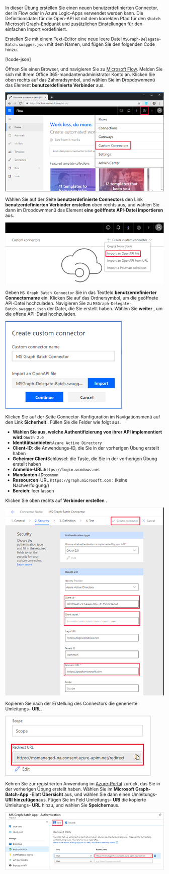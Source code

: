 <!-- markdownlint-disable MD002 MD041 -->

In dieser Übung erstellen Sie einen neuen benutzerdefinierten Connector, der in Flow oder in Azure Logic-Apps verwendet werden kann. Die Definitionsdatei für die Open-API ist mit dem korrekten Pfad für den `$batch` Microsoft Graph-Endpunkt und zusätzlichen Einstellungen für den einfachen Import vordefiniert.

Erstellen Sie mit einem Text-Editor eine neue leere Datei `MSGraph-Delegate-Batch.swagger.json` mit dem Namen, und fügen Sie den folgenden Code hinzu.

[!code-json[](../LabFiles/MSGraph-Delegate-Batch.swagger.json)]

Öffnen Sie einen Browser, und navigieren Sie zu [Microsoft Flow](https://flow.microsoft.com). Melden Sie sich mit Ihrem Office 365-mandantenadministrator Konto an. Klicken Sie oben rechts auf das Zahnradsymbol, und wählen Sie im Dropdownmenü das Element **benutzerdefinierte Verbinder** aus.

![Screenshot des Dropdownmenüs in Microsoft Flow](./images/flow-conn1.png)

Wählen Sie auf der Seite **benutzerdefinierte Connectors** den Link **benutzerdefinierten Verbinder erstellen** oben rechts aus, und wählen Sie dann im Dropdownmenü das Element **eine geöffnete API-Datei importieren** aus.

 ![Ein Screenshot des Dropdownmenüs benutzerdefinierte Verbindung erstellen in Microsoft Flow](./images/flow-conn2.png)

Geben `MS Graph Batch Connector` Sie in das Textfeld **benutzerdefinierter Connectorname** ein. Klicken Sie auf das Ordnersymbol, um die geöffnete API-Datei hochzuladen. Navigieren Sie zu `MSGraph-Delegate-Batch.swagger.json` der Datei, die Sie erstellt haben. Wählen Sie **weiter** , um die offene API-Datei hochzuladen.

 ![Screenshot des Dialogfelds "benutzerdefinierten Connector erstellen"](./images/flow-conn3.png)

Klicken Sie auf der Seite Connector-Konfiguration im Navigationsmenü auf den Link **Sicherheit** . Füllen Sie die Felder wie folgt aus.

- **Wählen Sie aus, welche Authentifizierung von ihrer API implementiert wird**:`OAuth 2.0`
- **Identitätsanbieter**:`Azure Active Directory`
- **Client-ID**: die Anwendungs-ID, die Sie in der vorherigen Übung erstellt haben
- **Geheimer Client**Schlüssel: die Taste, die Sie in der vorherigen Übung erstellt haben
- **Anmelde-URL**:`https://login.windows.net`
- **Mandanten-ID**:`common`
- **Ressourcen**-URL `https://graph.microsoft.com` : (keine Nachverfolgung/)
- **Bereich**: leer lassen

Klicken Sie oben rechts auf **Verbinder erstellen** .

![Screenshot der Registerkarte "Sicherheit" in der Connector-Konfiguration](./images/flow-conn4.png)

Kopieren Sie nach der Erstellung des Connectors die generierte Umleitungs- **URL**.

![Screenshot der generierten Umleitungs-URL](./images/flow-conn5.png)

Kehren Sie zur registrierten Anwendung im [Azure-Portal](https://aad.portal.azure.com) zurück, das Sie in der vorherigen Übung erstellt haben. Wählen Sie im **Microsoft Graph-Batch-App** -Blatt **Übersicht** aus, und wählen Sie dann einen Umleitungs- **URI hinzufügen**aus. Fügen Sie im Feld Umleitungs- **URI** die kopierte Umleitungs- **URL** hinzu, und wählen Sie **Speichern**aus.

![Screenshot des Blatts "Antwort-URLs" im Azure-Portal](./images/flow-conn-preview6.png)